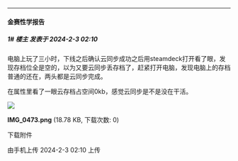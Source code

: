 
*****

####  金赛性学报告  
##### 1#       楼主       发表于 2024-2-3 02:10

电脑上玩了三小时，下线之后确认云同步成功之后用steamdeck打开看了眼，发现存档位全是空的，以为又要云同步丢存档了，赶紧打开电脑，发现电脑上的存档普通的还在，两头都是云同步完成。

在属性里看了一眼云存档占空间0kb，感觉云同步是不是没在干活。

<img src="https://img.saraba1st.com/forum/202402/03/021039j95zge9dxgqogx30.png" referrerpolicy="no-referrer">

<strong>IMG_0473.png</strong> (18.78 KB, 下载次数: 0)

下载附件

由手机上传
2024-2-3 02:10 上传

